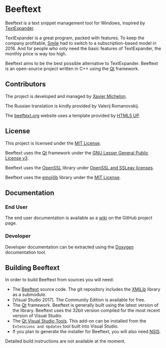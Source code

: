 # Beeftext

Beeftext is a text snippet management tool for Windows, inspired by [TextExpander].

TextExpander is a great program, packed with features. To keep the company profitable, 
[Smile] had to switch to a subscription-based model in 2016. And for people who only need the
basic features of TextExpander, the monthly price is way too high.

Beeftext aims to be the best possible alternative to TextExpander. Beeftext is an open-source project 
written in C++ using the [Qt] framework.

## Contributors

The project is developed and managed by [Xavier Michelon].

The Russian translation is kindly provided by Valerij Romanovskij.

The [beeftext.org] website uses a template provided by [HTML5 UP].

## License

This project is licensed under the [MIT License].

Beeftext uses the [Qt] framework under the [GNU Lesser General Public License v3].

Beeftext uses the [OpenSSL] library under [OpenSSL and SSLeay licenses].

Beeftext uses the [emojilib](https://github.com/muan/emojilib) library under the [MIT License].

## Documentation
### End User

The end user documentation is available as a [wiki](https://github.com/xmichelo/Beeftext/wiki) on the GitHub project page.

### Developer

Developer documentation can be extracted using the [Doxygen] documentation tool.

## Building Beeftext

In order to build Beeftext from sources you will need:

- The [Beeftext] source code. The git repository includes the [XMiLib] library as a submodule.
- [Visual Studio 2017]. The Community Edition is available for free.
- The [Qt] framework. Beeftext is generally built using the latest version of the library. Beeftext uses the 32bit version compiled for the most recent version of Visual Studio.
- The [Qt Visual Studio Tools]. This add-on can be installed from the `Extensions and Updates` tool built into Visual Studio.
- If you plan to generate the installer for Beeftext, you will also need [NSIS].

Detailed build instructions are not available at the moment.

[TextExpander]: https://textexpander.com
[Smile]: https://smilesoftware.com/
[Qt]: https://www.qt.io/developers/
[Xavier Michelon]: https://x-mi.com
[beeftext.org]: https://beeftext.org
[HTML5 UP]: https://html5up.net/
[MIT License]: https://opensource.org/licenses/MIT
[GNU Lesser General Public License v3]: https://www.gnu.org/licenses/lgpl-3.0.txt
[OpenSSL]: https://www.openssl.org
[OpenSSL and SSLeay licenses]:https://www.openssl.org/source/license.html
[Doxygen]: http://www.stack.nl/~dimitri/doxygen/
[Beeftext]: https://github.com/xmichelo/Beeftext
[Visual Studio 2019]: https://www.visualstudio.com/vs/community/
[Qt Visual Studio Tools]: https://marketplace.visualstudio.com/items?itemName=TheQtCompany.QtVisualStudioTools-19123
[XMiLib]: https://github.com/xmichelo/XMiLib
[NSIS]: http://nsis.sourceforge.net/Main_Page
